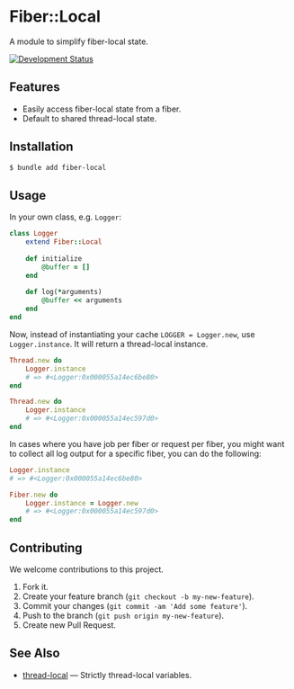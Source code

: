 # Fiber::Local

A module to simplify fiber-local state.

[![Development Status](https://github.com/socketry/fiber-local/workflows/Test/badge.svg)](https://github.com/socketry/fiber-local/actions?workflow=Test)

## Features

  - Easily access fiber-local state from a fiber.
  - Default to shared thread-local state.

## Installation

``` bash
$ bundle add fiber-local
```

## Usage

In your own class, e.g. `Logger`:

``` ruby
class Logger
	extend Fiber::Local
	
	def initialize
		@buffer = []
	end
	
	def log(*arguments)
		@buffer << arguments
	end
end
```

Now, instead of instantiating your cache `LOGGER = Logger.new`, use `Logger.instance`. It will return a thread-local instance.

``` ruby
Thread.new do
	Logger.instance
	# => #<Logger:0x000055a14ec6be80>
end

Thread.new do
	Logger.instance
	# => #<Logger:0x000055a14ec597d0>
end
```

In cases where you have job per fiber or request per fiber, you might want to collect all log output for a specific fiber, you can do the following:

``` ruby
Logger.instance
# => #<Logger:0x000055a14ec6be80>

Fiber.new do
	Logger.instance = Logger.new
	# => #<Logger:0x000055a14ec597d0>
end
```

## Contributing

We welcome contributions to this project.

1.  Fork it.
2.  Create your feature branch (`git checkout -b my-new-feature`).
3.  Commit your changes (`git commit -am 'Add some feature'`).
4.  Push to the branch (`git push origin my-new-feature`).
5.  Create new Pull Request.

## See Also

  - [thread-local](https://github.com/socketry/thread-local) — Strictly thread-local variables.
